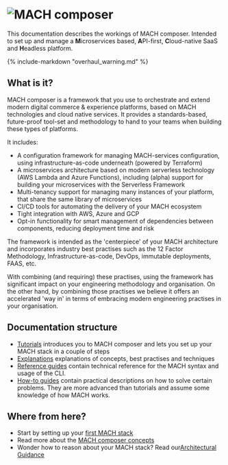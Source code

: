 # ![MACH composer](./_img/logo.png)

This documentation describes the workings of MACH composer. Intended to set up
and manage a **M**icroservices based, **A**PI-first, **C**loud-native SaaS and
**H**eadless platform.

{%
include-markdown "overhaul_warning.md"
%}

## What is it?

MACH composer is a framework that you use to orchestrate and extend modern
digital commerce & experience platforms, based on MACH technologies and cloud
native services. It provides a standards-based, future-proof tool-set and
methodology to hand to your teams when building these types of platforms.

It includes:

- A configuration framework for managing MACH-services configuration, using
  infrastructure-as-code underneath (powered by Terraform)
- A microservices architecture based on modern serverless technology (AWS Lambda
  and Azure Functions), including (alpha) support for building your
  microservices
  with the Serverless Framework
- Multi-tenancy support for managing many instances of your platform, that share
  the same library of microservices
- CI/CD tools for automating the delivery of your MACH ecosystem
- Tight integration with AWS, Azure and GCP
- Opt-in functionality for smart management of dependencies between components,
  reducing deployment time and risk

The framework is intended as the 'centerpiece' of your MACH architecture and
incorporates industry best practises such as the 12 Factor Methodology,
Infrastructure-as-code, DevOps, immutable deployments, FAAS, etc.

With combining (and requiring) these practises, using the framework has
significant impact on your engineering methodology and organisation. On the
other hand, by combining those practises we believe it offers an accelerated
'way in' in terms of embracing modern engineering practises in your
organisation.

## Documentation structure

- [Tutorials](./tutorial/index.md) introduces you to MACH composer and lets you
  set up your MACH stack in a couple of steps
- [Explanations](concepts/index.md) explanations of concepts, best practises
  and techniques
- [Reference guides](./reference/index.md) contain technical reference for the
  MACH syntax and usage of the CLI.
- [How-to guides](./howto/index.md) contain practical descriptions on how to
  solve certain problems. They are more advanced than tutorials and assume some
  knowledge of how MACH works.

## Where from here?

- Start by setting up your [first MACH stack](./tutorial/index.md)
- Read more about the [MACH composer concepts](concepts/index.md)
- Wonder how to reason about your MACH stack? Read
  our[Architectural Guidance](concepts/architecture/index.md)
